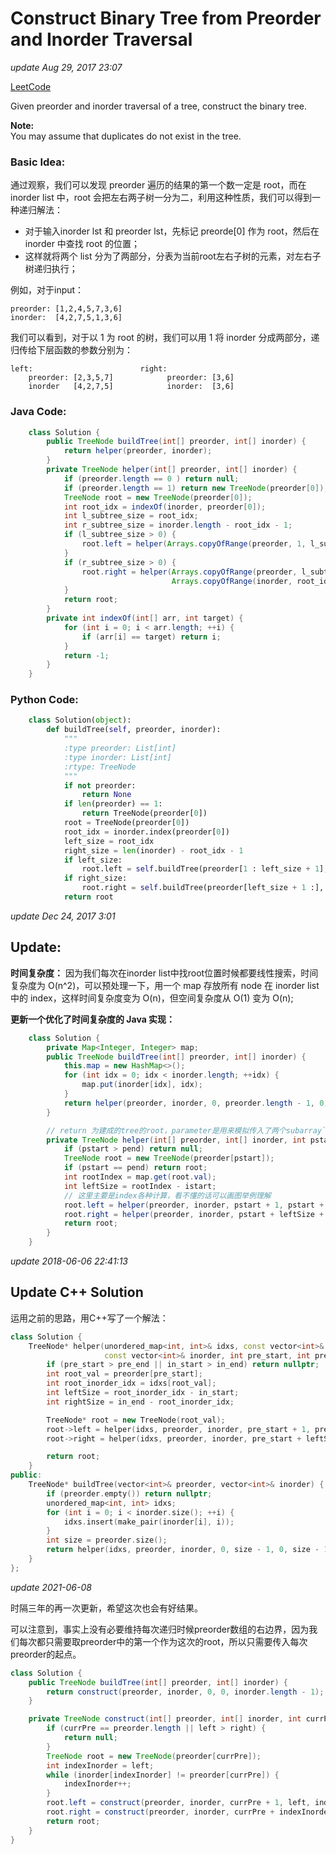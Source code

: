 # Construct Binary Tree from Preorder and Inorder Traversal

_update Aug 29, 2017 23:07_

[LeetCode](https://leetcode.com/problems/construct-binary-tree-from-preorder-and-inorder-traversal/description//)

Given preorder and inorder traversal of a tree, construct the binary tree.

**Note:**  
You may assume that duplicates do not exist in the tree.

### Basic Idea:

通过观察，我们可以发现 preorder 遍历的结果的第一个数一定是 root，而在 inorder list 中，root 会把左右两子树一分为二，利用这种性质，我们可以得到一种递归解法：

* 对于输入inorder lst 和 preorder lst，先标记 preorde\[0\] 作为 root，然后在 inorder 中查找 root 的位置；
* 这样就将两个 list 分为了两部分，分表为当前root左右子树的元素，对左右子树递归执行；

例如，对于input：

```text
preorder: [1,2,4,5,7,3,6]
inorder:  [4,2,7,5,1,3,6]
```

我们可以看到，对于以 1 为 root 的树，我们可以用 1 将 inorder 分成两部分，递归传给下层函数的参数分别为：

```text
left:                        right:
    preorder: [2,3,5,7]            preorder: [3,6]
    inorder   [4,2,7,5]            inorder:  [3,6]
```

### Java Code:

```java
    class Solution {
        public TreeNode buildTree(int[] preorder, int[] inorder) {
            return helper(preorder, inorder);
        }
        private TreeNode helper(int[] preorder, int[] inorder) {
            if (preorder.length == 0 ) return null;
            if (preorder.length == 1) return new TreeNode(preorder[0]);
            TreeNode root = new TreeNode(preorder[0]);
            int root_idx = indexOf(inorder, preorder[0]);
            int l_subtree_size = root_idx;
            int r_subtree_size = inorder.length - root_idx - 1;
            if (l_subtree_size > 0) {
                root.left = helper(Arrays.copyOfRange(preorder, 1, l_subtree_size + 1), Arrays.copyOfRange(inorder, 0, root_idx));
            }
            if (r_subtree_size > 0) {
                root.right = helper(Arrays.copyOfRange(preorder, l_subtree_size + 1, preorder.length),
                                    Arrays.copyOfRange(inorder, root_idx + 1, inorder.length));
            }
            return root;
        }
        private int indexOf(int[] arr, int target) {
            for (int i = 0; i < arr.length; ++i) {
                if (arr[i] == target) return i;
            }
            return -1;
        }
    }
```

### Python Code:

```python
    class Solution(object):
        def buildTree(self, preorder, inorder):
            """
            :type preorder: List[int]
            :type inorder: List[int]
            :rtype: TreeNode
            """
            if not preorder:
                return None
            if len(preorder) == 1:
                return TreeNode(preorder[0])
            root = TreeNode(preorder[0])
            root_idx = inorder.index(preorder[0])
            left_size = root_idx
            right_size = len(inorder) - root_idx - 1
            if left_size:
                root.left = self.buildTree(preorder[1 : left_size + 1], inorder[0 : root_idx])
            if right_size:
                root.right = self.buildTree(preorder[left_size + 1 :], inorder[root_idx + 1 :])
            return root
```

_update Dec 24, 2017 3:01_

## Update:

**时间复杂度：** 因为我们每次在inorder list中找root位置时候都要线性搜索，时间复杂度为 O\(n^2\)，可以预处理一下，用一个 map 存放所有 node 在 inorder list 中的 index，这样时间复杂度变为 O\(n\)，但空间复杂度从 O\(1\) 变为 O\(n\);

**更新一个优化了时间复杂度的 Java 实现：**

```java
    class Solution {
        private Map<Integer, Integer> map;
        public TreeNode buildTree(int[] preorder, int[] inorder) {
            this.map = new HashMap<>();
            for (int idx = 0; idx < inorder.length; ++idx) {
                map.put(inorder[idx], idx);
            }
            return helper(preorder, inorder, 0, preorder.length - 1, 0, inorder.length - 1);
        }

        // return 为建成的tree的root，parameter是用来模拟传入了两个subarray`
        private TreeNode helper(int[] preorder, int[] inorder, int pstart, int pend, int istart, int iend) {
            if (pstart > pend) return null;
            TreeNode root = new TreeNode(preorder[pstart]);
            if (pstart == pend) return root;
            int rootIndex = map.get(root.val);
            int leftSize = rootIndex - istart;
            // 这里主要是index各种计算，看不懂的话可以画图举例理解
            root.left = helper(preorder, inorder, pstart + 1, pstart + leftSize, istart, rootIndex - 1);
            root.right = helper(preorder, inorder, pstart + leftSize + 1, pend, rootIndex + 1, iend);
            return root;
        }
    }
```

_update 2018-06-06 22:41:13_

## Update C++ Solution

运用之前的思路，用C++写了一个解法：

```cpp
class Solution {
    TreeNode* helper(unordered_map<int, int>& idxs, const vector<int>& preorder,
                     const vector<int>& inorder, int pre_start, int pre_end, int in_start, int in_end) {
        if (pre_start > pre_end || in_start > in_end) return nullptr;
        int root_val = preorder[pre_start];
        int root_inorder_idx = idxs[root_val];
        int leftSize = root_inorder_idx - in_start;
        int rightSize = in_end - root_inorder_idx;

        TreeNode* root = new TreeNode(root_val);
        root->left = helper(idxs, preorder, inorder, pre_start + 1, pre_start + leftSize, in_start, root_inorder_idx - 1);
        root->right = helper(idxs, preorder, inorder, pre_start + leftSize + 1, pre_end, root_inorder_idx + 1, in_end);

        return root;
    }
public:
    TreeNode* buildTree(vector<int>& preorder, vector<int>& inorder) {
        if (preorder.empty()) return nullptr;
        unordered_map<int, int> idxs;
        for (int i = 0; i < inorder.size(); ++i) {
            idxs.insert(make_pair(inorder[i], i));
        }
        int size = preorder.size();
        return helper(idxs, preorder, inorder, 0, size - 1, 0, size - 1);
    }
};
```

_update 2021-06-08_

时隔三年的再一次更新，希望这次也会有好结果。

可以注意到，事实上没有必要维持每次递归时候preorder数组的右边界，因为我们每次都只需要取preorder中的第一个作为这次的root，所以只需要传入每次preorder的起点。

```java
class Solution {
    public TreeNode buildTree(int[] preorder, int[] inorder) {
        return construct(preorder, inorder, 0, 0, inorder.length - 1);
    }

    private TreeNode construct(int[] preorder, int[] inorder, int currPre, int left, int right) {
        if (currPre == preorder.length || left > right) {
            return null;
        }
        TreeNode root = new TreeNode(preorder[currPre]);
        int indexInorder = left;
        while (inorder[indexInorder] != preorder[currPre]) {
            indexInorder++;
        }
        root.left = construct(preorder, inorder, currPre + 1, left, indexInorder - 1);
        root.right = construct(preorder, inorder, currPre + indexInorder - left + 1, indexInorder + 1, right);
        return root;
    }
}
```

